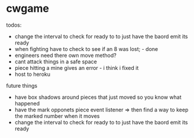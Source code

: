 # cwgame
todos: 
- change the interval to check for ready to to just have the baord emit its ready
- when fighting have to check to see if an 8 was lost; - done
- engineers need there own move method?
- cant attack things in a safe space
- piece hitting a mine gives an error - i think i fixed it
- host to heroku

future things
- have box shadows around pieces that just moved so you know what happened
- have the mark opponets piece event listener => then find a way to keep the marked number when it moves
- change the interval to check for ready to to just have the baord emit its ready
